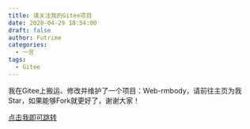 ```yaml
---
title: 请关注我的Gitee项目
date: 2020-04-29 18:54:00
draft: false
author: Futrime
categories:
  - 一言
tags:
  - Gitee
---
```



我在Gitee上搬运、修改并维护了一个项目：Web-rmbody，请前往主页为我Star，如果能够Fork就更好了，谢谢大家！

[点击我即可跳转][1]


  [1]: https://gitee.com/futrime/Web-rmbody
